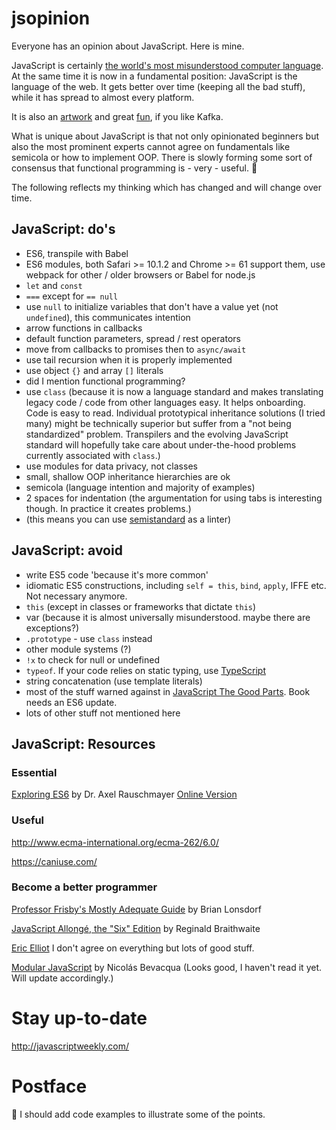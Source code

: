 # jsopinion

Everyone has an opinion about JavaScript. Here is mine.

JavaScript is certainly [the world's most misunderstood computer language](http://www.crockford.com/javascript/javascript.html). At the same time it is now in a fundamental position: JavaScript is the language of the web. It gets better over time (keeping all the bad stuff), while it has spread to almost every platform.

It is also an [artwork](http://aem1k.com/) and great [fun](https://www.destroyallsoftware.com/talks/wat), if you like Kafka.

What is unique about JavaScript is that not only opinionated beginners but also the most prominent experts cannot agree on fundamentals like semicola or how to implement OOP. There is slowly forming some sort of consensus that functional programming is - very - useful. 👏

The following reflects my thinking which has changed and will change over time.

## JavaScript: do's

* ES6, transpile with Babel
* ES6 modules, both Safari >= 10.1.2 and Chrome >= 61 support them, use webpack for other / older browsers or Babel for node.js
* `let` and `const`
* `===` except for `== null`
* use `null` to initialize variables that don't have a value yet (not `undefined`), this communicates intention
* arrow functions in callbacks   
* default function parameters, spread / rest operators  
* move from callbacks to promises then to `async/await`
* use tail recursion when it is properly implemented
* use object `{}` and array `[]` literals
* did I mention functional programming?      
* use `class` (because it is now a language standard and makes translating legacy code / code from other languages easy. It helps onboarding. Code is easy to read. Individual prototypical inheritance solutions (I tried many) might be technically superior but suffer from a "not being standardized" problem. Transpilers and the evolving JavaScript standard will hopefully  take care about under-the-hood problems currently associated with `class`.)
* use modules for data privacy, not classes
* small, shallow OOP inheritance hierarchies are ok
* semicola (language intention and majority of examples)
* 2 spaces for indentation (the argumentation for using tabs is interesting though. In practice it creates problems.)
* (this means you can use [semistandard](https://github.com/Flet/semistandard) as a linter)

## JavaScript: avoid

* write ES5 code 'because it's more common'
* idiomatic ES5 constructions, including `self = this`, `bind`, `apply`, IFFE etc. Not necessary anymore.   
* `this` (except in classes or frameworks that dictate `this`)   
* var (because it is almost universally misunderstood. maybe there are exceptions?)   
* `.prototype` - use `class` instead   
* other module systems (?)   
* `!x` to check for null or undefined
* `typeof`. If your code relies on static typing, use [TypeScript](https://www.typescriptlang.org)
* string concatenation (use template literals)
* most of the stuff warned against in [JavaScript The Good Parts](http://shop.oreilly.com/product/9780596517748.do). Book needs an ES6 update.     
* lots of other stuff not mentioned here

## JavaScript: Resources

### Essential

[Exploring ES6](https://leanpub.com/exploring-es6/) by Dr. Axel Rauschmayer
[Online Version](http://exploringjs.com/es6/index.html)

### Useful

http://www.ecma-international.org/ecma-262/6.0/

https://caniuse.com/

### Become a better programmer

[Professor Frisby's Mostly Adequate Guide](https://github.com/MostlyAdequate/mostly-adequate-guide) by Brian Lonsdorf

[JavaScript Allongé, the "Six" Edition](https://leanpub.com/javascriptallongesix/read) by Reginald Braithwaite

[Eric Elliot](https://ericelliottjs.com/) I don't agree on everything but lots of good stuff.

[Modular JavaScript](https://mjavascript.com/) by Nicolás Bevacqua
(Looks good, I haven't read it yet. Will update accordingly.)

# Stay up-to-date

http://javascriptweekly.com/

# Postface

🤔 I should add code examples to illustrate some of the points.
